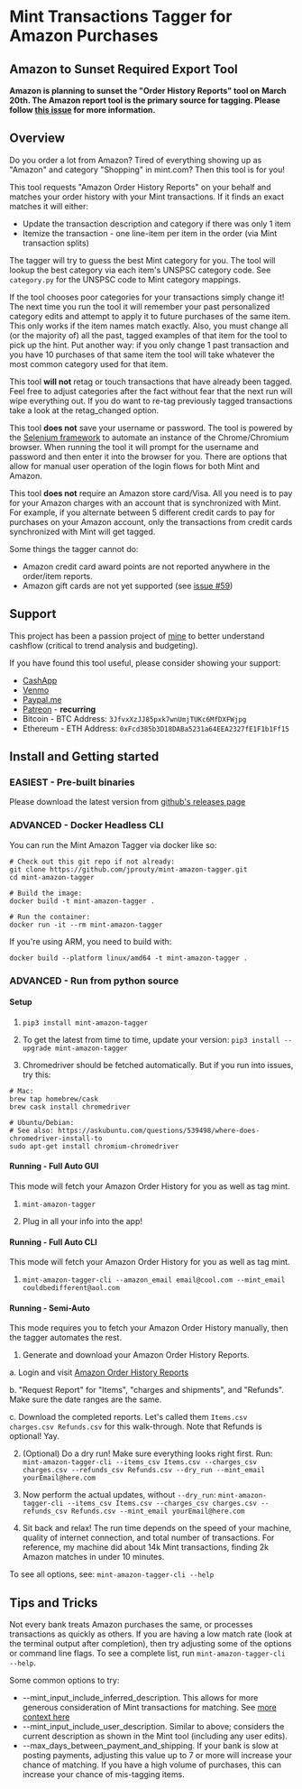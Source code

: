 # Mint Transactions Tagger for Amazon Purchases

## Amazon to Sunset Required Export Tool ##

**Amazon is planning to sunset the "Order History Reports" tool on March 20th. The Amazon report tool is the primary source for tagging. Please follow [this issue](https://github.com/jprouty/mint-amazon-tagger/issues/147) for more information.**

## Overview ##

Do you order a lot from Amazon? Tired of everything showing up as "Amazon"
and category "Shopping" in mint.com? Then this tool is for you!

This tool requests "Amazon Order History Reports" on your behalf and matches
your order history with your Mint transactions. If it finds an exact matches
it will either:

- Update the transaction description and category if there was only 1 item
- Itemize the transaction - one line-item per item in the order (via Mint transaction splits)

The tagger will try to guess the best Mint category for you. The tool will
lookup the best category via each item's UNSPSC category code. See
`category.py` for the UNSPSC code to Mint category mappings.

If the tool chooses poor categories for your transactions simply change it! The next time you run the tool it will remember your past personalized category edits and attempt to apply it to future purchases of the same
item. This only works if the item names match exactly. Also, you must
change all (or the majority of) all the past, tagged examples of that item for the tool to pick up the hint. Put another way: if you only change 1 past transaction and you have 10 purchases of that same item the tool will take whatever the most common category used for that item.

This tool **will not** retag or touch transactions that have already been
tagged. Feel free to adjust categories after the fact without fear that the
next run will wipe everything out. If you do want to re-tag
previously tagged transactions take a look at the retag_changed option.

This tool **does not** save your username or password. The tool is powered by the [Selenium framework](https://www.selenium.dev/) to automate an instance of the Chrome/Chromium browser. When running the tool it will prompt for the username and password and then enter it into the browser for you. There are options that allow for manual user operation of the login flows for both Mint and Amazon.

This tool **does not** require an Amazon store card/Visa. All you need is to pay for your Amazon charges with an account that is synchronized with Mint. For example, if you alternate between 5 different credit cards to pay for purchases on your Amazon account, only the transactions from credit cards synchronized with Mint will get tagged.

Some things the tagger cannot do:

- Amazon credit card award points are not reported anywhere in the order/item reports.
- Amazon gift cards are not yet supported (see [issue #59](https://github.com/jprouty/mint-amazon-tagger/issues/59))

## Support ##

This project has been a passion project of [mine](https://github.com/jprouty) to better understand cashflow (critical to trend analysis and budgeting).

If you have found this tool useful, please consider showing your support:

- [CashApp](https://cash.app/$JeffProuty)
- [Venmo](https://www.venmo.com/u/jeff-prouty)
- [Paypal.me](https://paypal.me/jeffprouty)
- [Patreon](https://patreon.com/jeffprouty) - **recurring**
- Bitcoin - BTC Address: `3JfvxXzJJ85pxk7wnUmjTUKc6MfDXFWjpg`
- Ethereum - ETH Address: `0xFcd385b3D18DABa5231a64EEA2327fE1F1b1Ff15`

## Install and Getting started ##

### EASIEST - Pre-built binaries ###

Please download the latest version from [github's releases page](https://github.com/jprouty/mint-amazon-tagger/releases)

### ADVANCED - Docker Headless CLI ###

You can run the Mint Amazon Tagger via docker like so:

```
# Check out this git repo if not already:
git clone https://github.com/jprouty/mint-amazon-tagger.git
cd mint-amazon-tagger

# Build the image:
docker build -t mint-amazon-tagger .

# Run the container:
docker run -it --rm mint-amazon-tagger
```

If you're using ARM, you need to build with:

```
docker build --platform linux/amd64 -t mint-amazon-tagger .
```

### ADVANCED - Run from python source ###

#### Setup ####

1. `pip3 install mint-amazon-tagger`

2. To get the latest from time to time, update your version:
`pip3 install --upgrade mint-amazon-tagger`

3. Chromedriver should be fetched automatically. But if you run into issues,
try this:

```
# Mac:
brew tap homebrew/cask
brew cask install chromedriver

# Ubuntu/Debian:
# See also: https://askubuntu.com/questions/539498/where-does-chromedriver-install-to
sudo apt-get install chromium-chromedriver
```

#### Running - Full Auto GUI ####

This mode will fetch your Amazon Order History for you as well as tag mint.

1. `mint-amazon-tagger`

1. Plug in all your info into the app!

#### Running - Full Auto CLI ####

This mode will fetch your Amazon Order History for you as well as tag mint.

1. `mint-amazon-tagger-cli --amazon_email email@cool.com --mint_email couldbedifferent@aol.com`

#### Running - Semi-Auto ####

This mode requires you to fetch your Amazon Order History manually, then the
tagger automates the rest.

1. Generate and download your Amazon Order History Reports.

a. Login and visit [Amazon Order History
Reports](https://www.amazon.com/gp/b2b/reports)

b. "Request Report" for "Items", "charges and shipments", and "Refunds". Make sure the
date ranges are the same.

c. Download the completed reports. Let's called them
`Items.csv charges.csv Refunds.csv` for this walk-through. Note that
Refunds is optional! Yay.

2. (Optional) Do a dry run! Make sure everything looks right first. Run:
`mint-amazon-tagger-cli --items_csv Items.csv --charges_csv charges.csv --refunds_csv Refunds.csv --dry_run --mint_email yourEmail@here.com`

3. Now perform the actual updates, without `--dry_run`:
`mint-amazon-tagger-cli --items_csv Items.csv --charges_csv charges.csv --refunds_csv Refunds.csv --mint_email yourEmail@here.com`

4. Sit back and relax! The run time depends on the speed of your machine,
quality of internet connection, and total number of transactions. For
reference, my machine did about 14k Mint transactions, finding 2k Amazon
matches in under 10 minutes.

To see all options, see:
`mint-amazon-tagger-cli --help`

## Tips and Tricks ##

Not every bank treats Amazon purchases the same, or processes transactions as quickly as others. If you are having a low match rate (look at the terminal output after completion), then try adjusting some of the options or command line flags. To see a complete list, run `mint-amazon-tagger-cli --help`.

Some common options to try:

- --mint_input_include_inferred_description. This allows for more generous consideration of Mint transactions for matching. See [more context here](https://github.com/jprouty/mint-amazon-tagger/issues/50)
- --mint_input_include_user_description. Similar to above; considers the current description as shown in the Mint tool (including any user edits).
- --max_days_between_payment_and_shipping. If your bank is slow at posting payments, adjusting this value up to 7 or more will increase your chance of matching. If you have a high volume of purchases, this can increase your chance of mis-tagging items.
